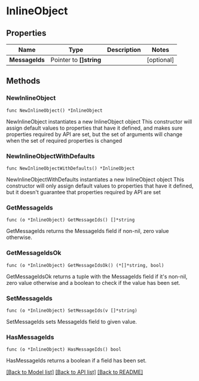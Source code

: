 # InlineObject

## Properties

Name | Type | Description | Notes
------------ | ------------- | ------------- | -------------
**MessageIds** | Pointer to **[]string** |  | [optional] 

## Methods

### NewInlineObject

`func NewInlineObject() *InlineObject`

NewInlineObject instantiates a new InlineObject object
This constructor will assign default values to properties that have it defined,
and makes sure properties required by API are set, but the set of arguments
will change when the set of required properties is changed

### NewInlineObjectWithDefaults

`func NewInlineObjectWithDefaults() *InlineObject`

NewInlineObjectWithDefaults instantiates a new InlineObject object
This constructor will only assign default values to properties that have it defined,
but it doesn't guarantee that properties required by API are set

### GetMessageIds

`func (o *InlineObject) GetMessageIds() []*string`

GetMessageIds returns the MessageIds field if non-nil, zero value otherwise.

### GetMessageIdsOk

`func (o *InlineObject) GetMessageIdsOk() (*[]*string, bool)`

GetMessageIdsOk returns a tuple with the MessageIds field if it's non-nil, zero value otherwise
and a boolean to check if the value has been set.

### SetMessageIds

`func (o *InlineObject) SetMessageIds(v []*string)`

SetMessageIds sets MessageIds field to given value.

### HasMessageIds

`func (o *InlineObject) HasMessageIds() bool`

HasMessageIds returns a boolean if a field has been set.


[[Back to Model list]](../README.md#documentation-for-models) [[Back to API list]](../README.md#documentation-for-api-endpoints) [[Back to README]](../README.md)


